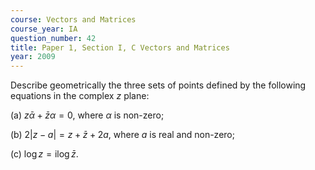```yaml
---
course: Vectors and Matrices
course_year: IA
question_number: 42
title: Paper 1, Section I, C Vectors and Matrices
year: 2009
---
```




Describe geometrically the three sets of points defined by the following equations in the complex $z$ plane:

(a) $z \bar{\alpha}+\bar{z} \alpha=0$, where $\alpha$ is non-zero;

(b) $2|z-a|=z+\bar{z}+2 a$, where $a$ is real and non-zero;

(c) $\log z=\mathrm{i} \log \bar{z}$.